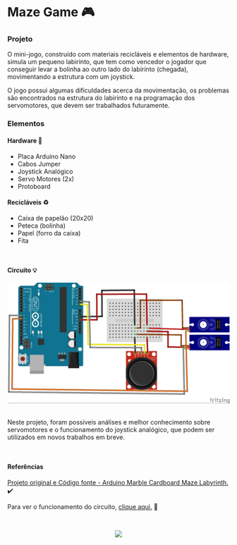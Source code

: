 <h1>Maze Game 🎮</h1>

<h3>Projeto</h3>

<p>O mini-jogo, construído com materiais recicláveis e elementos de hardware, simula um pequeno labirinto, que tem como vencedor o jogador que conseguir levar a bolinha ao outro lado do labirinto (chegada), movimentando a estrutura com um joystick.</p>

<p>O jogo possui algumas dificuldades acerca da movimentação, os problemas são encontrados na estrutura do labirinto e na programação dos servomotores, que devem ser trabalhados futuramente.</p>

<h3>Elementos</h3>

<h4>Hardware 🔌</h4>

- Placa Arduino Nano
- Cabos Jumper
- Joystick Analógico
- Servo Motores (2x)
- Protoboard

<h4>Recicláveis ♻️</h4>

- Caixa de papelão (20x20)
- Peteca (bolinha)
- Papel (forro da caixa)
- Fita

</br>

<h4>Circuito 💡</h4>
<a align=center href="https://content.instructables.com/FIK/XGAT/JV0SNCH5/FIKXGATJV0SNCH5.jpg?auto=webp&frame=1&width=1024&height=1024&fit=bounds&md=04cae08da3bf348303f4fdb8d9275900"><img src="/maze-arduino/maze-circuit.webp"/></a>

</br>
</br>
<p>Neste projeto, foram possíveis análises e melhor conhecimento sobre servomotores e o funcionamento do joystick analógico, que podem ser utilizados em novos trabalhos em breve.</p>



</br>

<h4>Referências </h4>
<p><a href="https://www.instructables.com/Arduino-Marble-Maze-Labyrinth/">Projeto original e Código fonte - Arduino Marble Cardboard Maze Labyrinth.</a> ✔️</p>



<p>Para ver o funcionamento do circuito, <a href="https://drive.google.com/file/d/17RCyE89-5Kfp88HpgxIV5gNd-afq49nh/view?usp=sharing">clique aqui.</a> 🎥</p>

</br>

<p align=center><img src="https://i.pinimg.com/originals/2a/41/43/2a4143a7f6ba988cd7a218e6f9fd3bd0.gif"/></p>


